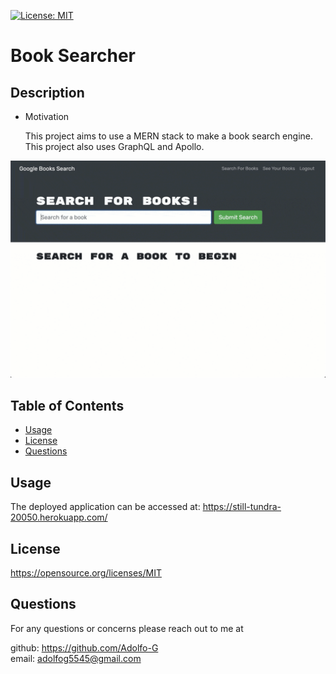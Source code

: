 
  [![License: MIT](https://img.shields.io/badge/License-MIT-yellow.svg)](https://opensource.org/licenses/MIT)
  # Book Searcher
  ## Description

  - Motivation

    This project aims to use a MERN stack to make a book search engine. This project also uses GraphQL and Apollo.
  
  ![](./Assets/preview.gif)

  ## Table of Contents
  * [Usage](#usage)
  * [License](#license)
  * [Questions](#questions)

  ## Usage
  The deployed application can be accessed at: https://still-tundra-20050.herokuapp.com/
 
  ## License
 
  https://opensource.org/licenses/MIT

  ## Questions
  For any questions or concerns please reach out to me at
  
  github:  https://github.com/Adolfo-G  
  email:  adolfog5545@gmail.com
    